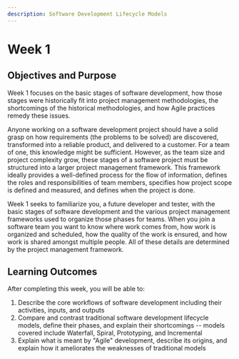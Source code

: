```yaml
---
description: Software Development Lifecycle Models
---
```


# Week 1

## Objectives and Purpose

Week 1 focuses on the basic stages of software development, how those stages were historically fit into project management methodologies, the shortcomings of the historical methodologies, and how Agile practices remedy these issues.

Anyone working on a software development project should have a solid grasp on how requirements (the problems to be solved) are discovered, transformed into a reliable product, and delivered to a customer. For a team of one, this knowledge might be sufficient. However, as the team size and project complexity grow, these stages of a software project must be structured into a larger project management framework. This framework ideally provides a well-defined process for the flow of information, defines the roles and responsibilities of team members, specifies how project scope is defined and measured, and defines when the project is done.

Week 1 seeks to familiarize you, a future developer and tester, with the basic stages of software development and the various project management frameworks used to organize those phases for teams. When you join a software team you want to know where work comes from, how work is organized and scheduled, how the quality of the work is ensured, and how work is shared amongst multiple people. All of these details are determined by the project management framework.

## Learning Outcomes

After completing this week, you will be able to:

1. Describe the core workflows of software development including their activities, inputs, and outputs
2. Compare and contrast traditional software development lifecycle models, define their phases, and explain their shortcomings -- models covered include Waterfall, Spiral, Prototyping, and Incremental
3. Explain what is meant by "Agile" development, describe its origins, and explain how it ameliorates the weaknesses of traditional models
